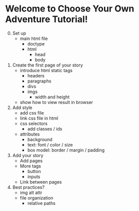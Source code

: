 # Welcome to Choose Your Own Adventure Tutorial!

0. Set up
	* main html file
		* doctype
		* html
			* head
			* body
1. Create the first page of your story
 	* introduce html static tags
 		* headers
 		* paragraphs
 		* divs
 		* imgs
 			* width and height
 	* show how to view result in browser
2. Add style
	* add css file
	* link css file in html
	* css selectors
		* add classes / ids
	* attributes
		* background
		* text: font / color / size
		* box model: border / margin / padding
3. Add your story
	* Add pages
	* More tags
		* button
		* inputs
	* Link between pages
4. Best practices?
	* img alt attr
	* file organization
		* relative paths
